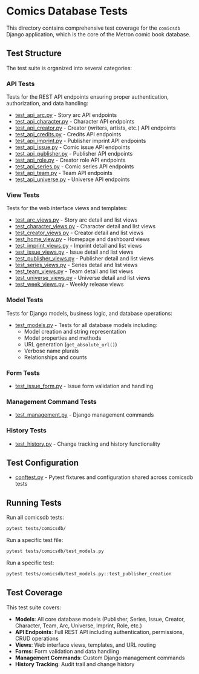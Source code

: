# Comics Database Tests

This directory contains comprehensive test coverage for the `comicsdb` Django application, which is the core of the Metron comic book database.

## Test Structure

The test suite is organized into several categories:

### API Tests
Tests for the REST API endpoints ensuring proper authentication, authorization, and data handling:
- [test_api_arc.py](test_api_arc.py) - Story arc API endpoints
- [test_api_character.py](test_api_character.py) - Character API endpoints
- [test_api_creator.py](test_api_creator.py) - Creator (writers, artists, etc.) API endpoints
- [test_api_credits.py](test_api_credits.py) - Credits API endpoints
- [test_api_imprint.py](test_api_imprint.py) - Publisher imprint API endpoints
- [test_api_issue.py](test_api_issue.py) - Comic issue API endpoints
- [test_api_publisher.py](test_api_publisher.py) - Publisher API endpoints
- [test_api_role.py](test_api_role.py) - Creator role API endpoints
- [test_api_series.py](test_api_series.py) - Comic series API endpoints
- [test_api_team.py](test_api_team.py) - Team API endpoints
- [test_api_universe.py](test_api_universe.py) - Universe API endpoints

### View Tests
Tests for the web interface views and templates:
- [test_arc_views.py](test_arc_views.py) - Story arc detail and list views
- [test_character_views.py](test_character_views.py) - Character detail and list views
- [test_creator_views.py](test_creator_views.py) - Creator detail and list views
- [test_home_view.py](test_home_view.py) - Homepage and dashboard views
- [test_imprint_views.py](test_imprint_views.py) - Imprint detail and list views
- [test_issue_views.py](test_issue_views.py) - Issue detail and list views
- [test_publisher_views.py](test_publisher_views.py) - Publisher detail and list views
- [test_series_views.py](test_series_views.py) - Series detail and list views
- [test_team_views.py](test_team_views.py) - Team detail and list views
- [test_universe_views.py](test_universe_views.py) - Universe detail and list views
- [test_week_views.py](test_week_views.py) - Weekly release views

### Model Tests
Tests for Django models, business logic, and database operations:
- [test_models.py](test_models.py) - Tests for all database models including:
  - Model creation and string representation
  - Model properties and methods
  - URL generation (`get_absolute_url()`)
  - Verbose name plurals
  - Relationships and counts

### Form Tests
- [test_issue_form.py](test_issue_form.py) - Issue form validation and handling

### Management Command Tests
- [test_management.py](test_management.py) - Django management commands

### History Tests
- [test_history.py](test_history.py) - Change tracking and history functionality

## Test Configuration

- [conftest.py](conftest.py) - Pytest fixtures and configuration shared across comicsdb tests

## Running Tests

Run all comicsdb tests:
```bash
pytest tests/comicsdb/
```

Run a specific test file:
```bash
pytest tests/comicsdb/test_models.py
```

Run a specific test:
```bash
pytest tests/comicsdb/test_models.py::test_publisher_creation
```

## Test Coverage

This test suite covers:
- **Models**: All core database models (Publisher, Series, Issue, Creator, Character, Team, Arc, Universe, Imprint, Role, etc.)
- **API Endpoints**: Full REST API including authentication, permissions, CRUD operations
- **Views**: Web interface views, templates, and URL routing
- **Forms**: Form validation and data handling
- **Management Commands**: Custom Django management commands
- **History Tracking**: Audit trail and change history
